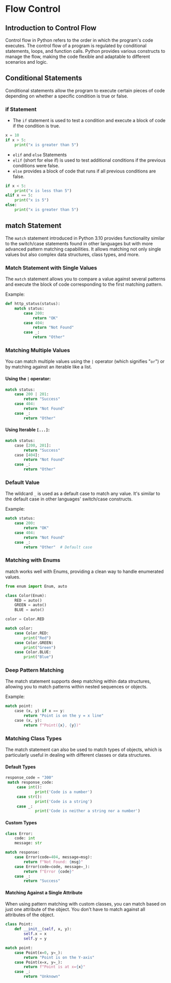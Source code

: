 # Flow Control

## Introduction to Control Flow

Control flow in Python refers to the order in which the program's code executes. The control flow of a program is regulated by conditional statements, loops, and function calls. Python provides various constructs to manage the flow, making the code flexible and adaptable to different scenarios and logic.

## Conditional Statements

Conditional statements allow the program to execute certain pieces of code depending on whether a specific condition is true or false.

### if Statement

- The `if` statement is used to test a condition and execute a block of code if the condition is true.

```python
x = 10
if x > 5:
    print("x is greater than 5")
```

- `elif` and `else` Statements
- `elif` (short for else if) is used to test additional conditions if the previous conditions were false.
- `else` provides a block of code that runs if all previous conditions are false.

```python
if x < 5:
    print("x is less than 5")
elif x == 5:
    print("x is 5")
else:
    print("x is greater than 5")
```

## match Statement

The `match` statement introduced in Python 3.10 provides functionality similar to the switch/case statements found in other languages but with more advanced pattern matching capabilities. It allows matching not only single values but also complex data structures, class types, and more.

### Match Statement with Single Values

The `match` statement allows you to compare a value against several patterns and execute the block of code corresponding to the first matching pattern.

Example:

```python
def http_status(status):
    match status:
        case 200:
            return "OK"
        case 404:
            return "Not Found"
        case _:
            return "Other"
```

### Matching Multiple Values

You can match multiple values using the `|` operator (which signifies "`or`") or by matching against an iterable like a list.

#### Using the `|` operator:

```python
match status:
    case 200 | 201:
        return "Success"
    case 404:
        return "Not Found"
    case _:
        return "Other"
```

#### Using Iterable `[...]`:

```python
match status:
    case [200, 201]:
        return "Success"
    case [404]:
        return "Not Found"
    case _:
        return "Other"
```

### Default Value

The wildcard `_` is used as a default case to match any value. It's similar to the default case in other languages' switch/case constructs.

Example:

```python
match status:
    case 200:
        return "OK"
    case 404:
        return "Not Found"
    case _:
        return "Other"  # Default case
```

### Matching with Enums

match works well with Enums, providing a clean way to handle enumerated values.

```python
from enum import Enum, auto

class Color(Enum):
    RED = auto()
    GREEN = auto()
    BLUE = auto()

color = Color.RED

match color:
    case Color.RED:
        print("Red")
    case Color.GREEN:
        print("Green")
    case Color.BLUE:
        print("Blue")
```

### Deep Pattern Matching

The match statement supports deep matching within data structures, allowing you to match patterns within nested sequences or objects.

Example:

```python
match point:
    case (x, y) if x == y:
        return "Point is on the y = x line"
    case (x, y):
        return f"Point({x}, {y})"
```

### Matching Class Types

The match statement can also be used to match types of objects, which is particularly useful in dealing with different classes or data structures.

#### Default Types

```python
response_code = "300"
 match response_code:
     case int():
             print('Code is a number')
     case str():
             print('Code is a string')
     case _:
             print('Code is neither a string nor a number')
```

#### Custom Types

```python
class Error:
    code: int
    message: str

match response:
    case Error(code=404, message=msg):
        return f"Not Found: {msg}"
    case Error(code=code, message=_):
        return f"Error {code}"
    case _:
        return "Success"
```

#### Matching Against a Single Attribute

When using pattern matching with custom classes, you can match based on just one attribute of the object. You don't have to match against all attributes of the object.

```python
class Point:
    def __init__(self, x, y):
        self.x = x
        self.y = y

match point:
    case Point(x=0, y=_):
        return "Point is on the Y-axis"
    case Point(x=x, y=_):
        return f"Point is at x={x}"
    case _:
        return "Unknown"
```